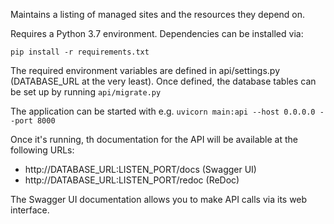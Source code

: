 Maintains a listing of managed sites and the resources they depend on.

Requires a Python 3.7 environment. Dependencies can be installed via:

`pip install -r requirements.txt`

The required environment variables are defined in api/settings.py (DATABASE_URL at the very least). Once defined, the
database tables can be set up by running `api/migrate.py`

The application can be started with e.g. `uvicorn main:api --host 0.0.0.0 --port 8000`

Once it's running, th documentation for the API will be available at the following URLs:

* http://DATABASE_URL:LISTEN_PORT/docs (Swagger UI)
* http://DATABASE_URL:LISTEN_PORT/redoc (ReDoc)

The Swagger UI documentation allows you to make API calls via its web interface.
